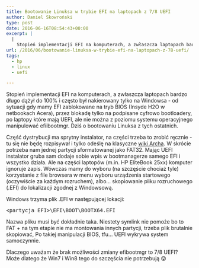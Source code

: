 ```yaml
---
title: Bootowanie Linuksa w trybie EFI na laptopach z 7/8 UEFI
author: Daniel Skowroński
type: post
date: 2016-06-16T08:54:43+00:00
excerpt: |
  |
    Stopień implementacji EFI na komputerach, a zwłaszcza laptopach bardzo długo dążył do 100% i często był nakierowany tylko na Windowsa - od sytuacji gdy mamy EFI zablokowane na tryb BIOS (Insyde H2O w netbookach Acera), przez blokadę tylko na podpisane cyfrowo bootloadery, po laptopy które mają UEFI, ale nie można z poziomu systemu operacyjnego manipulować efiibootmgr. Dziś o bootowaniu Linuksa z tych ostatnich.
url: /2016/06/bootowanie-linuksa-w-trybie-efi-na-laptopach-z-78-uefi/
tags:
  - hp
  - linux
  - uefi

---
```

Stopień implementacji EFI na komputerach, a zwłaszcza laptopach bardzo długo dążył do 100% i często był nakierowany tylko na Windowsa - od sytuacji gdy mamy EFI zablokowane na tryb BIOS (Insyde H2O w netbookach Acera), przez blokadę tylko na podpisane cyfrowo bootloadery, po laptopy które mają UEFI, ale nie można z poziomu systemu operacyjnego manipulować efiibootmgr. Dziś o bootowaniu Linuksa z tych ostatnich.

Część dystrybucji ma sprytny instalator, na części trzeba to zrobić ręcznie - tu się nie będę rozpisywał i tylko odeślę na klasyczne [wiki Archa][1]. W skrócie potrzeba nam jednej partycji sformatowanej jako FAT32. Mając UEFI instalator gruba sam dodaje sobie wpis w bootmanagerze samego EFI i wszystko działa. Ale na części laptopów (m.in. HP EliteBook 25xx) komputer ignoruje zapis. Wówczas mamy do wyboru (na szczęście chociaż tyle) korzystanie z file browsera w menu wyboru urządzenia startowego (oczywiście za każdym rozruchem), albo... skopiowanie pliku rozruchowego (.EFI) do lokalizacji zgodnej z Windowsową.

Windows trzyma plik .EFI w następującej lokacji:

<pre class="lang:default EnlighterJSRAW " >&lt;partycja EFI&gt;\EFI\BOOT\BOOTX64.EFI</pre>

Nazwa pliku musi być dokładnie taka. Niestety symlink nie pomoże bo to FAT + na tym etapie nie ma montowania innych partycji, trzeba plik brutalnie skopiować, Po takiej manipulacji BIOS, tfu... UEFI wykrywa system samoczynnie.

Dlaczego uważam że brak możliwości zmiany efibootmgr to 7/8 UEFI? Może dlatego że Win7 i Win8 tego do szczęścia nie potrzebują 😛

 [1]: https://wiki.archlinux.org/index.php/GRUB